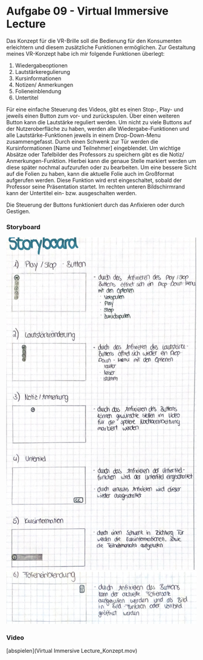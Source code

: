 # Aufgabe 09 -  Virtual Immersive Lecture 

Das Konzept für die VR-Brille soll die Bedienung für den Konsumenten erleichtern und diesem zusätzliche Funktionen ermöglichen. 
Zur Gestaltung meines VR-Konzept habe ich mir folgende Funktionen überlegt: 

1) Wiedergabeoptionen <br>
2) Lautstärkeregulierung <br>
3) Kursinformationen <br>
3) Notizen/ Anmerkungen <br>
5) Folieneinblendung <br>
6) Untertitel <br>

Für eine einfache Steuerung des Videos, gibt es einen Stop-, Play- und jeweils einen Button zum vor- und zurückspulen. Über einen weiteren Button kann die Lautstärke reguliert werden. 
Um nicht zu viele Buttons auf der Nutzeroberfläche zu haben, werden alle Wiedergabe-Funktionen und alle Lautstärke-Funktionen jeweils in einem Drop-Down-Menu zusammengefasst.
Durch einen Schwenk zur Tür werden die Kursinformationen [Name und Teilnehmer] eingeblendet.
Um wichtige Absätze oder Tafelbilder des Professors zu speichern gibt es die Notiz/ Anmerkungen-Funktion. Hierbei kann die genaue Stelle markiert werden um diese später nochmal aufzurufen oder zu bearbeiten.
Um eine bessere Sicht auf die Folien zu haben, kann die aktuelle Folie auch im Großformat aufgerufen werden. Diese Funktion wird erst eingeschaltet, sobald der Professor seine Präsentation startet.
Im rechten unteren Bildschirmrand kann der Untertitel ein- bzw. ausgeschalten werden. 

Die Steuerung der Buttons funktioniert durch das Anfixieren oder durch Gestigen. 

### Storyboard
![Bild1](Bild1.png)
![Bild2](Bild2.png)


### Video
[abspielen](Virtual Immersive Lecture_Konzept.mov)
